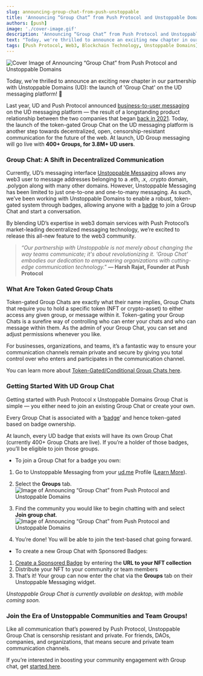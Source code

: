 ```yaml
---
slug: announcing-group-chat-from-push-unstoppable
title: 'Announcing “Group Chat” from Push Protocol and Unstoppable Domains '
authors: [push]
image: './cover-image.gif'
description: 'Announcing “Group Chat” from Push Protocol and Unstoppable Domains '
text: "Today, we're thrilled to announce an exciting new chapter in our partnership with Unstoppable Domains (UD): the launch of 'Group Chat' on the UD messaging platform! 🎉"
tags: [Push Protocol, Web3, Blockchain Technology, Unstoppable Domains]
---
```


![Cover Image of Announcing “Group Chat” from Push Protocol and Unstoppable Domains ](./cover-image.gif)

<!--truncate-->

Today, we're thrilled to announce an exciting new chapter in our partnership with Unstoppable Domains (UD): the launch of 'Group Chat' on the UD messaging platform! 🎉

Last year, UD and Push Protocol announced [business-to-user messaging](https://medium.com/push-protocol/business-to-user-messaging-push-protocol-x-unstoppable-domains-6bef7e262f7d#:~:text=Push%20Protocol%20is%20partnering%20with,and%20partners%20natively%20on%20web3.) on the UD messaging platform — the result of a longstanding product relationship between the two companies that began [back in 2021](https://push.org/blog/epns-partners-with-unstoppable-domains/). Today, the launch of the token-gated Group Chat on the UD messaging platform is another step towards decentralized, open, censorship-resistant communication for the future of the web. At launch, UD Group messaging will go live with <b>400+ Groups, for 3.8M+ UD users</b>.

### Group Chat: A Shift in Decentralized Communication

Currently, UD’s messaging interface [Unstoppable Messaging](https://unstoppabledomains.com/blog/categories/announcements/article/messaging-launch) allows any web3 user to message addresses belonging to a .eth, .x, .crypto domain, .polygon along with many other domains. However, Unstoppable Messaging has been limited to just one-to-one and one-to-many messaging. As such, we’ve been working with Unstoppable Domains to enable a robust, token-gated system through badges, allowing anyone with a [badge](https://support.unstoppabledomains.com/support/solutions/articles/48001215751-badges) to join a Group Chat and start a conversation.

By blending UD’s expertise in web3 domain services with Push Protocol’s market-leading decentralized messaging technology, we’re excited to release this all-new feature to the web3 community.

<blockquote>
    <i>
    “Our partnership with Unstoppable is not merely about changing the way teams communicate; it's about revolutionizing it. 'Group Chat' embodies our dedication to empowering organizations with cutting-edge communication technology." 
    </i>
    <b>— Harsh Rajat, Founder at Push Protocol</b>
</blockquote>

### What Are Token Gated Group Chats

Token-gated Group Chats are exactly what their name implies, Group Chats that require you to hold a specific token (NFT or crypto-asset) to either access any given group, or message within it. Token-gating your Group Chats is a surefire way of controlling who can enter your chats and who can message within them. As the admin of your Group Chat, you can set and adjust permissions whenever you like.

For businesses, organizations, and teams, it’s a fantastic way to ensure your communication channels remain private and secure by giving you total control over who enters and participates in the communication channel.

You can learn more about [Token-Gated/Conditional Group Chats here](https://comms.push.org/docs/chat/build/conditional-rules-for-group/).

### Getting Started With UD Group Chat

Getting started with Push Protocol x Unstoppable Domains Group Chat is simple — you either need to join an existing Group Chat or create your own.

Every Group Chat is associated with a ‘[badge](https://support.unstoppabledomains.com/support/solutions/articles/48001215751-badges)’ and hence token-gated based on badge ownership.

At launch, every UD badge that exists will have its own Group Chat (currently 400+ Group Chats are live). If you’re a holder of those badges, you’ll be eligible to join those groups.

- To join a Group Chat for a badge you own:

1. Go to Unstoppable Messaging from your [ud.me](https://ud.me/) Profile ([Learn More](https://support.unstoppabledomains.com/support/solutions/articles/48001244742-unstoppable-messaging)).
2. Select the <b>Groups</b> tab.
   ![Image of Announcing “Group Chat” from Push Protocol and Unstoppable Domains ](./image-1.webp)

3. Find the community you would like to begin chatting with and select <b>Join group chat</b>.
   ![Image of Announcing “Group Chat” from Push Protocol and Unstoppable Domains ](./image-2.webp)
4. You’re done! You will be able to join the text-based chat going forward.

- To create a new Group Chat with Sponsored Badges:

1. [Create a Sponsored Badge](https://unstoppabledomains.com/badge/activate) by entering the <b>URL to your NFT collection</b>
2. Distribute your NFT to your community or team members
3. That’s it! Your group can now enter the chat via the <b>Groups</b> tab on their Unstoppable Messaging widget.

<i>Unstoppable Group Chat is currently available on desktop, with mobile coming soon. </i>

### Join the Era of Unstoppable Communities and Team Groups!

Like all communication that’s powered by Push Protocol, Unstoppable Group Chat is censorship resistant and private. For friends, DAOs, companies, and organizations, that means secure and private team communication channels.

If you’re interested in boosting your community engagement with Group chat, get [started here](https://comms.push.org/docs/chat/build/conditional-rules-for-group/).
